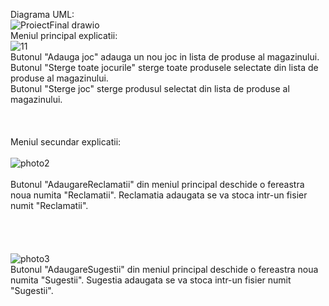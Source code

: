Diagrama UML: \
![ProiectFinal drawio](https://user-images.githubusercontent.com/91314889/139697957-b52d4d6c-1ec9-4d9b-87e2-750c05ea6e00.png) \
Meniul principal explicatii: \
![11](https://user-images.githubusercontent.com/91314889/139698721-3777a89c-5682-4167-8c80-1fc49f80979d.png) \
Butonul "Adauga joc" adauga un nou joc in lista de produse al magazinului. \
Butonul "Sterge toate jocurile" sterge toate produsele selectate din lista de produse al magazinului. \
Butonul "Sterge joc" sterge produsul selectat din lista de produse al magazinului.
\
\
\
\
Meniul secundar explicatii:\
\
![photo2](https://user-images.githubusercontent.com/91314839/139703982-1dc9cb55-74e2-4c93-baf6-79fd80902903.jpeg)\
\
Butonul "AdaugareReclamatii" din meniul principal deschide o fereastra noua numita "Reclamatii". Reclamatia adaugata se va stoca intr-un fisier numit "Reclamatii".\
\
\
\
\
![photo3](https://user-images.githubusercontent.com/91314839/139703985-6aecb2c8-57a0-4614-84c2-ec33e7bc00a4.jpeg)\
Butonul "AdaugareSugestii" din meniul principal deschide o fereastra noua numita "Sugestii". Sugestia adaugata se va stoca intr-un fisier numit "Sugestii".
